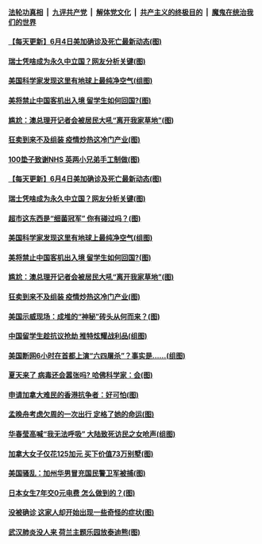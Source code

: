 

####  [法轮功真相](../../../../basic/blob/master/README.md?t=06051331) &nbsp;|&nbsp; [九评共产党](../../../../9ping.md/blob/master/README.md?t=06051331) &nbsp;|&nbsp; [解体党文化](../../../../jtdwh.md/blob/master/README.md?t=06051331)  &nbsp;|&nbsp; [共产主义的终极目的](../../../../gczydzjmd.md/blob/master/README.md?t=06051331) &nbsp;|&nbsp; [魔鬼在统治我们的世界](../../../../mgztzwmdsj.md/blob/master/README.md?t=06051331) 

#### [【每天更新】6月4日美加确诊及死亡最新动态(图)](../pages/p3/935173.md?t=06051331) 

#### [瑞士凭啥成为永久中立国？网友分析关键(图)](../pages/p3/935552.md?t=06051331) 

#### [美国科学家发现这里有地球上最纯净空气(组图)](../pages/p3/935522.md?t=06051331) 

#### [美将禁止中国客机出入境 留学生如何回国?(图)](../pages/p3/935488.md?t=06051331) 

#### [尴尬：澳总理开记者会被居民大吼“离开我家草地”(图)](../pages/p3/935477.md?t=06051331) 

#### [狂卖到来不及组装 疫情炒热这冷门产业(图)](../pages/p3/935440.md?t=06051331) 

#### [100垫子致谢NHS 英两小兄弟手工制做(图)](../pages/p3/935555.md?t=06051331) 

#### [【每天更新】6月4日美加确诊及死亡最新动态(图)](../pages/p3/935173.md?t=06051331) 

#### [瑞士凭啥成为永久中立国？网友分析关键(图)](../pages/p3/935552.md?t=06051331) 

#### [超市这东西是“细菌冠军” 你有碰过吗？(图)](../pages/p3/935525.md?t=06051331) 

#### [美国科学家发现这里有地球上最纯净空气(组图)](../pages/p3/935522.md?t=06051331) 

#### [美将禁止中国客机出入境 留学生如何回国?(图)](../pages/p3/935488.md?t=06051331) 

#### [尴尬：澳总理开记者会被居民大吼“离开我家草地”(图)](../pages/p3/935477.md?t=06051331) 

#### [狂卖到来不及组装 疫情炒热这冷门产业(图)](../pages/p3/935440.md?t=06051331) 

#### [美国示威现场：成堆的“神秘”砖头从何而来？(图)](../pages/p3/935407.md?t=06051331) 

#### [中国留学生趁抗议抢劫 推特炫耀战利品(组图)](../pages/p3/935413.md?t=06051331) 

#### [美国断网6小时在首都上演“六四屠杀”？事实是……(组图)](../pages/p3/935400.md?t=06051331) 

#### [夏天来了 病毒还会嚣张吗? 哈佛科学家：会(图)](../pages/p3/935390.md?t=06051331) 

#### [申请加拿大难民的香港抗争者：好可怕(图)](../pages/p3/935341.md?t=06051331) 

#### [孟晚舟考虑欠周的一次出行 定格了她的命运(图)](../pages/p3/935337.md?t=06051331) 

#### [华春莹高喊“我无法呼吸” 大陆致死访民之女呛声(组图)](../pages/p3/935334.md?t=06051331) 

#### [加拿大女子仅花125加元 买下价值73万别墅(图)](../pages/p3/935327.md?t=06051331) 

#### [美国骚乱：加州华男冒充国民警卫军被捕(图)](../pages/p3/935319.md?t=06051331) 

#### [日本女生7年交0元电费 怎么做到的？(图)](../pages/p3/935306.md?t=06051331) 

#### [没被确诊 这家人却开始出现一些奇怪的症状(图)](../pages/p3/935235.md?t=06051331) 

#### [武汉肺炎没人来 荷兰主题乐园放泰迪熊(图)](../pages/p3/935230.md?t=06051331) 

